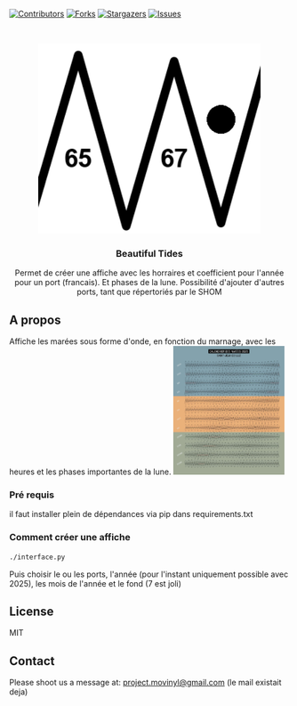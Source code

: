 
[![Contributors][contributors-shield]][contributors-url]
[![Forks][forks-shield]][forks-url]
[![Stargazers][stars-shield]][stars-url]
[![Issues][issues-shield]][issues-url]

<br />
<p align="center">
  <a href="https://github.com/Pataclop/beautiful-tides">
    <img src="/readme_images/logo.png" alt="Logo" width="400">
  </a>

  <h3 align="center">Beautiful Tides</h3>

  <p align="center">
    Permet de créer une affiche avec les horraires et coefficient pour l'année pour un port (francais). Et phases de la lune.
    Possibilité d'ajouter d'autres ports, tant que répertoriés par le SHOM
  </p>
</p>



## A propos


Affiche les marées sous forme d'onde, en fonction du marnage, avec les heures et les phases importantes de la lune. 
<img src="https://github.com/Pataclop/beautiful-tides/blob/master/readme_images/demo.jpg" alt="Example Result" width="200">


### Pré requis

il faut installer plein de dépendances via pip dans requirements.txt

### Comment créer une affiche

```sh
./interface.py
```

Puis choisir le ou  les ports, l'année (pour l'instant uniquement possible avec 2025), les mois de l'année et le fond (7 est joli)


## License

MIT
<!-- CONTACT -->
## Contact

Please shoot us a message at: project.movinyl@gmail.com (le mail existait deja)


<!-- MARKDOWN LINKS & IMAGES -->
<!-- https://www.markdownguide.org/basic-syntax/#reference-style-links -->
[contributors-shield]: https://img.shields.io/github/contributors/Pataclop/beautiful-tides.svg?style=flat-square
[contributors-url]: https://github.com/Pataclop/beautiful-tides/graphs/contributors
[forks-shield]: https://img.shields.io/github/forks/Pataclop/beautiful-tides.svg?style=flat-square
[forks-url]: https://github.com/Pataclop/beautiful-tides/network/members
[stars-shield]: https://img.shields.io/github/stars/Pataclop/beautiful-tides.svg?style=flat-square
[stars-url]: https://github.com/Pataclop/beautiful-tides/stargazers
[issues-shield]: https://img.shields.io/github/issues/Pataclop/beautiful-tides.svg?style=flat-square
[issues-url]: https://github.com/Pataclop/beautiful-tides/issues
[license-shield]: https://img.shields.io/github/license/Pataclop/beautiful-tides.svg?style=flat-square
[license-url]: https://github.com/Pataclop/beautiful-tides/blob/master/LICENSE.txt
